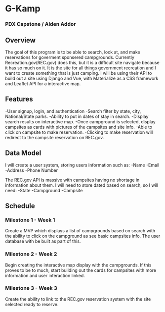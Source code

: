 # G-Kamp

### PDX Capstone / Alden Addor

## Overview

The goal of this program is to be able to search, look at, and make reservations for goverment sponsered campgrounds.  Currently Recreation.gov(REC.gov) does this, but it is a difficult site navigate because it has so much on it.  It is the site for all things government recreation and I want to create something that is just camping.  I will be using their API to build out a site using Django and Vue, with Materialize as a CSS framework and Leaflet API for a interactive map.

## Features

-User signup, login, and authentication
-Search filter by state, city, National/State parks.
-Ability to put in dates of stay in search.
-Display search results on interactive map.
-Once campground is selected, display campsites as cards with pictures of the campsites and site info.
-Able to click on campsite to make reservation.
-Clicking to make reservation will redirect to the campsite reservation on REC.gov.

## Data Model

I will create a user system, storing users information such as:
-Name
-Email
-Address
-Phone Number

The REC.gov API is massive with campsites having no shortage in information about them.  I will need to store dated based on search, so I will need:
-State
-Campground
-Campsite

## Schedule

### Milestone 1 - Week 1
Create a MVP which displays a list of campgrounds based on search with the ability to click on the campground as see basic campsites info.  The user database with be built as part of this.

### Milestone 2 - Week 2
Begin creating the interactive map display with the campgrounds.  If this proves to be to much, start building out the cards for campsites with more information and user interaction linked.

### Milestone 3 - Week 3
Create the ability to link to the REC.gov reservation system with the site selected ready to reserve.